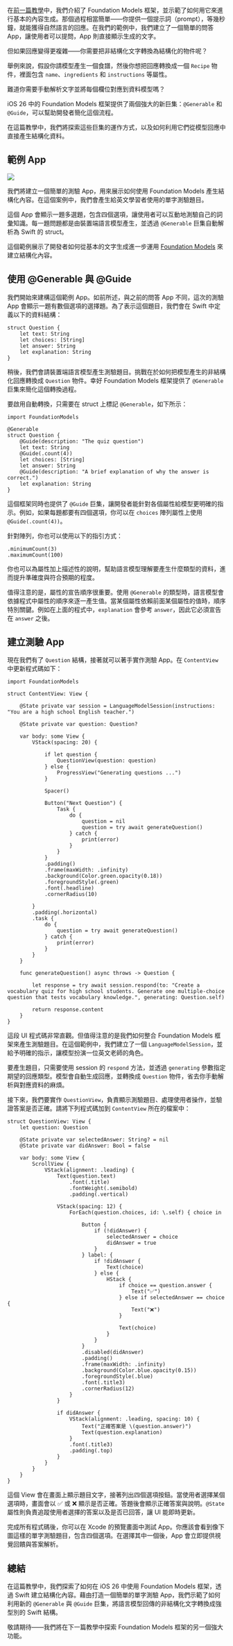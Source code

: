 在[前一篇教學](https://www.appcoda.com.tw/foundation-models/)中，我們介紹了 Foundation Models 框架，並示範了如何用它來進行基本的內容生成。那個過程相當簡單——你提供一個提示詞（prompt），等幾秒鐘，就能獲得自然語言的回應。在我們的範例中，我們建立了一個簡單的問答 App，讓使用者可以提問，App 則直接顯示生成的文字。

但如果回應變得更複雜——你需要把非結構化文字轉換為結構化的物件呢？

舉例來說，假設你請模型產生一個食譜，然後你想把回應轉換成一個 `Recipe` 物件，裡面包含 `name`、`ingredients` 和 `instructions` 等屬性。

難道你需要手動解析文字並將每個欄位對應到資料模型嗎？

iOS 26 中的 Foundation Models 框架提供了兩個強大的新巨集：`@Generable` 和 `@Guide`，可以幫助開發者簡化這個流程。

在這篇教學中，我們將探索這些巨集的運作方式，以及如何利用它們從模型回應中直接產生結構化資料。

## 範例 App

![](images/66dc04bc3cb1bda8963f358b3c3c213e.png)

我們將建立一個簡單的測驗 App，用來展示如何使用 Foundation Models 產生結構化內容。在這個案例中，我們會產生給英文學習者使用的單字測驗題目。

這個 App 會顯示一題多選題，包含四個選項，讓使用者可以互動地測驗自己的詞彙知識。每一題問題都是由裝置端語言模型產生，並透過 `@Generable` 巨集自動解析為 Swift 的 struct。

這個範例展示了開發者如何從基本的文字生成進一步運用 [Foundation Models](https://developer.apple.com/documentation/foundationmodels) 來建立結構化內容。

## 使用 @Generable 與 @Guide

我們開始來建構這個範例 App。如前所述，與之前的問答 App 不同，這次的測驗 App 會顯示一題有數個選項的選擇題。為了表示這個題目，我們會在 Swift 中定義以下的資料結構：

```
struct Question {
    let text: String
    let choices: [String]
    let answer: String
    let explanation: String
}
```

稍後，我們會請裝置端語言模型產生測驗題目。挑戰在於如何把模型產生的非結構化回應轉換成 `Question` 物件。幸好 Foundation Models 框架提供了 `@Generable` 巨集來簡化這個轉換過程。

要啟用自動轉換，只需要在 struct 上標記 `@Generable`，如下所示：

```
import FoundationModels

@Generable
struct Question {
    @Guide(description: "The quiz question")
    let text: String
    @Guide(.count(4))
    let choices: [String]
    let answer: String
    @Guide(description: "A brief explanation of why the answer is correct.")
    let explanation: String
}
```

這個框架同時也提供了 `@Guide` 巨集，讓開發者能針對各個屬性給模型更明確的指示。例如，如果每題都要有四個選項，你可以在 `choices` 陣列屬性上使用 `@Guide(.count(4))`。

針對陣列，你也可以使用以下的指引方式：

```
.minimumCount(3)
.maximumCount(100)
```

你也可以為屬性加上描述性的說明，幫助語言模型理解要產生什麼類型的資料，進而提升準確度與符合預期的程度。

值得注意的是，屬性的宣告順序很重要。使用 `@Generable` 的類型時，語言模型會依據程式中屬性的順序來逐一產生值。當某個屬性依賴前面某個屬性的值時，順序特別關鍵。例如在上面的程式中，`explanation` 會參考 `answer`，因此它必須宣告在 `answer` 之後。

## 建立測驗 App

現在我們有了 `Question` 結構，接著就可以著手實作測驗 App。在 `ContentView` 中更新程式碼如下：

```
import FoundationModels

struct ContentView: View {
    
    @State private var session = LanguageModelSession(instructions: "You are a high school English teacher.")
    
    @State private var question: Question?
    
    var body: some View {
        VStack(spacing: 20) {
            
            if let question {
                QuestionView(question: question)
            } else {
                ProgressView("Generating questions ...")
            }
            
            Spacer()
            
            Button("Next Question") {
                Task {
                    do {
                        question = nil
                        question = try await generateQuestion()
                    } catch {
                        print(error)
                    }
                }
            }
            .padding()
            .frame(maxWidth: .infinity)
            .background(Color.green.opacity(0.18))
            .foregroundStyle(.green)
            .font(.headline)
            .cornerRadius(10)

        }
        .padding(.horizontal)
        .task {
            do {
                question = try await generateQuestion()
            } catch {
                print(error)
            }
        }
    }
    
    func generateQuestion() async throws -> Question {
        
        let response = try await session.respond(to: "Create a vocabulary quiz for high school students. Generate one multiple-choice question that tests vocabulary knowledge.", generating: Question.self)
        
        return response.content
    }
}
```

這段 UI 程式碼非常直觀。但值得注意的是我們如何整合 Foundation Models 框架來產生測驗題目。在這個範例中，我們建立了一個 `LanguageModelSession`，並給予明確的指示，讓模型扮演一位英文老師的角色。

要產生題目，只需要使用 session 的 `respond` 方法，並透過 `generating` 參數指定期望的回應類型。模型會自動生成回應，並轉換成 `Question` 物件，省去你手動解析與對應資料的麻煩。

接下來，我們要實作 `QuestionView`，負責顯示測驗題目、處理使用者操作，並驗證答案是否正確。請將下列程式碼加到 `ContentView` 所在的檔案中：

```
struct QuestionView: View {
    let question: Question
    
    @State private var selectedAnswer: String? = nil
    @State private var didAnswer: Bool = false

    var body: some View {
        ScrollView {
            VStack(alignment: .leading) {
                Text(question.text)
                    .font(.title)
                    .fontWeight(.semibold)
                    .padding(.vertical)
                
                VStack(spacing: 12) {
                    ForEach(question.choices, id: \.self) { choice in
                        
                        Button {
                            if (!didAnswer) {
                                selectedAnswer = choice
                                didAnswer = true
                            }
                        } label: {
                            if !didAnswer {
                                Text(choice)
                            } else {
                                HStack {
                                    if choice == question.answer {
                                        Text("✅")
                                    } else if selectedAnswer == choice {
                                        Text("❌")
                                    }
                                    
                                    Text(choice)
                                }
                            }
                        }
                        .disabled(didAnswer)
                        .padding()
                        .frame(maxWidth: .infinity)
                        .background(Color.blue.opacity(0.15))
                        .foregroundStyle(.blue)
                        .font(.title3)
                        .cornerRadius(12)
                    }
                }
                
                if didAnswer {
                    VStack(alignment: .leading, spacing: 10) {
                        Text("正確答案是 \(question.answer)")
                        Text(question.explanation)
                    }
                    .font(.title3)
                    .padding(.top)
                }
            }
        }
    }
}
```

這個 View 會在畫面上顯示題目文字，接著列出四個選項按鈕。當使用者選擇某個選項時，畫面會以 ✅ 或 ❌ 顯示是否正確。答題後會顯示正確答案與說明。`@State` 屬性則負責追蹤使用者選擇的答案以及是否已回答，讓 UI 能即時更新。

完成所有程式碼後，你可以在 Xcode 的預覽畫面中測試 App。你應該會看到像下圖這樣的單字測驗題目，包含四個選項。在選擇其中一個後，App 會立即提供視覺回饋與答案解析。

## 總結

在這篇教學中，我們探索了如何在 iOS 26 中使用 Foundation Models 框架，透過 Swift 建立結構化內容。藉由打造一個簡單的單字測驗 App，我們示範了如何利用新的 `@Generable` 與 `@Guide` 巨集，將語言模型回傳的非結構化文字轉換成強型別的 Swift 結構。

敬請期待——我們將在下一篇教學中探索 Foundation Models 框架的另一個強大功能。